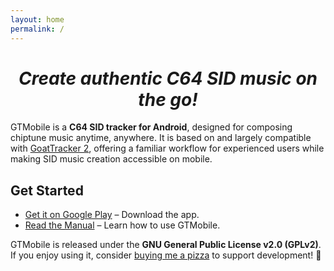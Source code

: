 ```yaml
---
layout: home
permalink: /
---
```


<h1 style="text-align:center;font-style:italic">Create authentic C64 SID music on the go!</h1>

GTMobile is a **C64 SID tracker for Android**, designed for composing chiptune music anytime, anywhere.
It is based on and largely compatible with [GoatTracker 2](https://sourceforge.net/projects/goattracker2/),
offering a familiar workflow for experienced users while making SID music creation accessible on mobile.

## Get Started
- [Get it on Google Play](https://play.google.com/store/apps/details?id=com.twobit.gtmobile) – Download the app.
- [Read the Manual](manual/) – Learn how to use GTMobile.

GTMobile is released under the **GNU General Public License v2.0 (GPLv2)**.
If you enjoy using it, consider [buying me a pizza](https://buymeacoffee.com/twobit) to support development! 🍕
